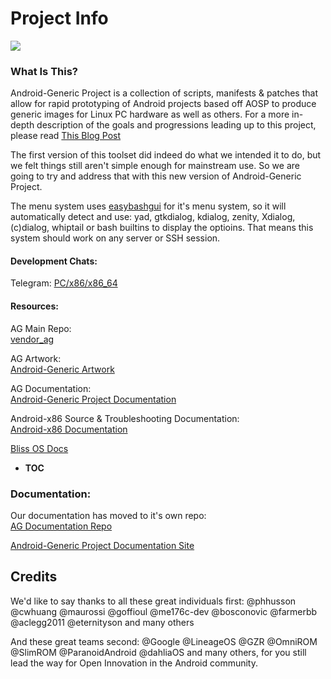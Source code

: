 # Project Info

![](https://github.com/android-generic/artwork/raw/master/brand/Android-Generic\_Logo\_\_2\_transparent.png)

### What Is This?

Android-Generic Project is a collection of scripts, manifests & patches that allow for rapid prototyping of Android projects based off AOSP to produce generic images for Linux PC hardware as well as others. For a more in-depth description of the goals and progressions leading up to this project, please read [This Blog Post](https://blog.blissroms.com/2020/06/26/lets-try-and-change-the-game.html)

The first version of this toolset did indeed do what we intended it to do, but we felt things still aren't simple enough for mainstream use. So we are going to try and address that with this new version of Android-Generic Project.

The menu system uses [easybashgui](https://sites.google.com/site/easybashgui/) for it's menu system, so it will automatically detect and use: yad, gtkdialog, kdialog, zenity, Xdialog, (c)dialog, whiptail or bash builtins to display the optioins. That means this system should work on any server or SSH session.

#### Development Chats:

Telegram: [PC/x86/x86\_64](https://t.me/androidgenericpc)

#### Resources:

AG Main Repo:\
[vendor\_ag](https://github.com/android-generic/vendor\_ag)

AG Artwork:\
[Android-Generic Artwork](https://github.com/android-generic/artwork)

AG Documentation: \
[Android-Generic Project Documentation](https://android-generic-project.gitbook.io/documentation/)

Android-x86 Source & Troubleshooting Documentation:\
[Android-x86 Documentation](https://www.android-x86.org/documentation.html)

[Bliss OS Docs](https://docs.blissos.org)

* **TOC**

### Documentation:

Our documentation has moved to it's own repo: \
[AG Documentation Repo](https://github.com/android-generic/documentation)

[Android-Generic Project Documentation Site](https://android-generic-project.gitbook.io/documentation/)

## Credits

We'd like to say thanks to all these great individuals first: @phhusson @cwhuang @maurossi @goffioul @me176c-dev @bosconovic @farmerbb @aclegg2011 @eternityson and many others

And these great teams second: @Google @LineageOS @GZR @OmniROM @SlimROM @ParanoidAndroid @dahliaOS and many others, for you still lead the way for Open Innovation in the Android community.
